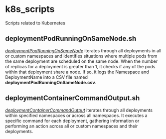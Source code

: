 # k8s_scripts
Scripts related to Kubernetes

## deploymentPodRunningOnSameNode.sh

 *[deploymentPodRunningOnSameNode]* iterates through all deployments in all or custom namespaces and identifies situations where multiple pods from the same deployment are scheduled on the same node. When the number of replicas for a deployment is greater than 1, it checks if any of the pods within that deployment share a node. If so, it logs the Namespace and DeploymentName into a CSV file named **deploymentPodRunningOnSameNode.csv**.

## deploymentContainerCommandOutput.sh

*[deploymentContainerCommandOutput]* iterates through all deployments within specified namespaces or across all namespaces. It executes a specific command for each deployment, gathering information or performing an action across all or custom namespaces and their deployments.

[deploymentPodRunningOnSameNode]: https://github.com/nikhilmaheshwari24/k8s_scripts/blob/master/deploymentPodRunningOnSameNode.sh
[deploymentContainerCommandOutput]: https://github.com/nikhilmaheshwari24/k8s_scripts/blob/master/deploymentContainerCommandOutput.sh